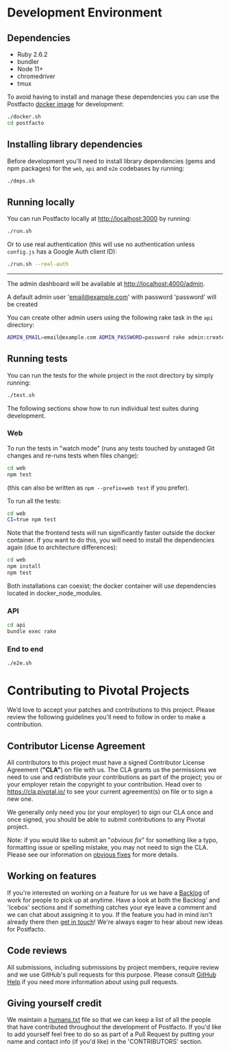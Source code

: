 # Development Environment

## Dependencies

* Ruby 2.6.2
* bundler
* Node 11+
* chromedriver
* tmux

To avoid having to install and manage these dependencies you can use the Postfacto [docker image](https://hub.docker.com/r/postfacto/dev/) for development:

```bash
./docker.sh
cd postfacto
```

## Installing library dependencies

Before development you'll need to install library dependencies (gems and npm packages) for the `web`, `api` and `e2e` codebases by running:

```bash
./deps.sh
```

## Running locally

You can run Postfacto locally at [http://localhost:3000]() by running:

```bash
./run.sh
```

Or to use real authentication (this will use no authentication unless `config.js` has a Google Auth client ID):

```bash
./run.sh --real-auth
```

---

The admin dashboard will be available at [http://localhost:4000/admin]().

A default admin user 'email@example.com' with password 'password' will be created

You can create other admin users using the following rake task in the `api` directory:

```bash
ADMIN_EMAIL=email@example.com ADMIN_PASSWORD=password rake admin:create_user
```

## Running tests

You can run the tests for the whole project in the root directory by simply running:

```bash
./test.sh
```

The following sections show how to run individual test suites during development.

### Web

To run the tests in "watch mode" (runs any tests touched by unstaged Git changes and re-runs tests when files change):

```bash
cd web
npm test
```

(this can also be written as `npm --prefix=web test` if you prefer).

To run all the tests:

```bash
cd web
CI=true npm test
```

Note that the frontend tests will run significantly faster outside the docker container.
If you want to do this, you will need to install the dependencies again (due to architecture differences):

```bash
cd web
npm install
npm test
```

Both installations can coexist; the docker container will use dependencies located in docker_node_modules.

### API

```bash
cd api
bundle exec rake
```

### End to end

```bash
./e2e.sh
```

# Contributing to Pivotal Projects

We’d love to accept your patches and contributions to this project. Please review the following guidelines you'll need to follow in order to make a contribution.

## Contributor License Agreement

All contributors to this project must have a signed Contributor License Agreement (**"CLA"**) on file with us. The CLA grants us the permissions we need to use and redistribute your contributions as part of the project; you or your employer retain the copyright to your contribution. Head over to https://cla.pivotal.io/ to see your current agreement(s) on file or to sign a new one.

We generally only need you (or your employer) to sign our CLA once and once signed, you should be able to submit contributions to any Pivotal project.

Note: if you would like to submit an "_obvious fix_" for something like a typo, formatting issue or spelling mistake, you may not need to sign the CLA. Please see our information on [obvious fixes](https://cla.pivotal.io/about#obvious-fix) for more details.

## Working on features

If you're interested on working on a feature for us we have a [Backlog](https://github.com/pivotal/postfacto/projects/1) of work for people to pick up at anytime. Have a look at both the Backlog' and 'Icebox' sections and if something catches your eye leave a comment and we can chat about assigning it to you. If the feature you had in mind isn't already there then [get in touch](https://gitter.im/pivotalpostfacto/Lobby)! We're always eager to hear about new ideas for Postfacto.

## Code reviews

All submissions, including submissions by project members, require review and we use GitHub's pull requests for this purpose. Please consult [GitHub Help](https://help.github.com/articles/about-pull-requests/) if you need more information about using pull requests.

## Giving yourself credit

We maintain a [humans.txt](humans.txt) file so that we can keep a list of all the people that have contributed throughout the development of Postfacto. If you'd like to add yourself feel free to do so as part of a Pull Request by putting your name and contact info (if you'd like) in the 'CONTRIBUTORS' section.
